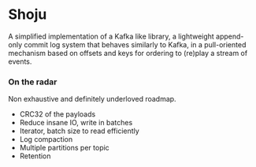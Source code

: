 Shoju
=====

A simplified implementation of a Kafka like library, a lightweight append-only commit log system
that behaves similarly to Kafka, in a pull-oriented mechanism based on offsets  and keys for ordering to (re)play a stream of events.

### On the radar

Non exhaustive and definitely underloved roadmap.

- CRC32 of the payloads
- Reduce insane IO, write in batches
- Iterator, batch size to read efficiently
- Log compaction
- Multiple partitions per topic
- Retention
